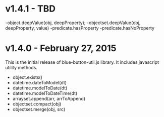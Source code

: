 # v1.4.1 - TBD

-object.deepValue(obj, deepProperty);
-objectset.deepValue(obj, deepProperty, value)
-predicate.hasProperty
-predicate.hasNoProperty

# v1.4.0 - February 27, 2015

This is the initial release of blue-button-util.js library.  It includes javascript utility methods.

- object.exists()
- datetime.dateToModel(dt)
- datetime.modelToDate(dt)
- datetime.modelToDateTime(dt)
- arrayset.append(arr, arrToAppend)
- objectset.compact(obj)
- objectset.merge(obj, src)
